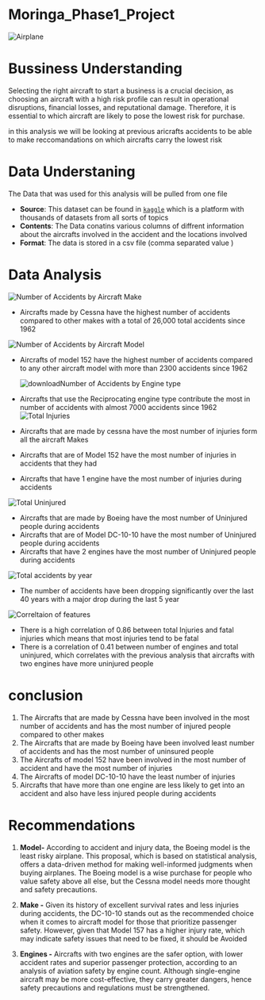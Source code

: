 # Moringa_Phase1_Project
![Airplane](https://github.com/Churabros/Moringa_Phase1_Project/assets/81102802/c260c994-82b6-41ba-93d5-786449d41512)

# Bussiness Understanding

Selecting the right aircraft to start a business is a crucial decision, as choosing an aircraft with a high risk profile can result in operational disruptions, financial losses, and reputational damage. Therefore, it is essential to which aircraft are likely to pose the lowest risk for purchase.

in this analysis we will be looking at previous aricrafts accidents to be able to make reccomandations on which aircrafts carry the  lowest risk

# Data Understaning
The Data that was used for this analysis will be pulled from one file 
* **Source**: This dataset can be found in [`kaggle`](https://www.kaggle.com/datasets/khsamaha/aviation-accident-database-synopses/data) which is a platform with thousands of datasets from all sorts of topics 
* **Contents**: The Data conatins various columns of diffrent information about the aircrafts involved in the accident and the locations involved 
* **Format**: The data is stored in a csv file (comma separated value )

# Data Analysis
![Number of Accidents by Aircraft Make](https://github.com/Churabros/Moringa_Phase1_Project/assets/81102802/b485d541-1131-4596-b041-24a7d0830ef0)
* Aircrafts made by Cessna have the highest number of accidents compared to other makes with a total of 26,000 total accidents since 1962

![Number of Accidents by Aircraft Model](https://github.com/Churabros/Moringa_Phase1_Project/assets/81102802/8c3a0732-dc93-499d-9340-69a4074b154a)

* Aircrafts of model 152 have the highest number of accidents compared to any other aircraft model with more than 2300 accidents since 1962

  ![downloadNumber of Accidents by Engine type ](https://github.com/Churabros/Moringa_Phase1_Project/assets/81102802/04d44291-8e02-408e-bb60-ace9945ad59e)

* Aircrafts that use the Reciprocating engine type contribute the most in number of accidents with almost 7000 accidents since 1962
![Total Injuries](https://github.com/Churabros/Moringa_Phase1_Project/assets/81102802/013cf09e-d057-4c36-98d0-7bbfd753e1ee)
* Aircrafts that are made by cessna have the most number of injuries form all the aircraft Makes
* Aircrafts that are of Model 152 have the most number of injuries in accidents that they had 
* Aircrafts that have 1 engine have the most number of injuries during accidents

![Total Uninjured](https://github.com/Churabros/Moringa_Phase1_Project/assets/81102802/00938b27-fa7a-4949-bd1c-bc63a1069d58)
* Aircrafts that are made by Boeing have the most number of Uninjured people during accidents
* Aircrafts that are of Model DC-10-10 have the most number of Uninjured people during accidents
* Aircrafts that have 2 engines have the most number of Uninjured people during accidents

![Total accidents by year](https://github.com/Churabros/Moringa_Phase1_Project/assets/81102802/6b28b38d-7f6e-4e40-8405-9ec1cf7dbd10)
* The number of accidents have been dropping significantly over the last 40 years with a major drop during the last 5 year

![Correltaion of features](https://github.com/Churabros/Moringa_Phase1_Project/assets/81102802/94118a4f-90e2-4528-ac16-3a50bdc0e9cd)
* There is a high correlation of 0.86 between total Injuries and fatal injuries which means that most injuries tend to be fatal 
* There is a correlation of 0.41 between number of engines and total uninjured, which correlates with the previous analysis that aircrafts with two engines have more uninjured people

# conclusion
1. The Aircrafts that are made by Cessna have been involved in the most number of accidents and has the most number of injured people compared to other makes 
2. The Aircrafts that are made by Boeing have been involved least number of accidents and has the most number of uninsured people
3. The Aircrafts of model 152 have been involved in the most number  of accident and have the most number of injuries 
4. The Aircrafts of model DC-10-10 have the least number of injuries 
5. Aircrafts that have more than one engine are less likely to get into an accident and also have less injured people during accidents

# Recommendations

1. **Model-** According to accident and injury data, the Boeing model is the least risky airplane. This proposal, which is based on statistical analysis, offers a data-driven method for making well-informed judgments when buying airplanes. The Boeing model is a wise purchase for people who value safety above all else, but the Cessna model needs more thought and safety precautions.

2. **Make -** Given its history of excellent survival rates and less injuries during accidents, the DC-10-10 stands out as the recommended choice when it comes to aircraft model for those that prioritize passenger safety. However, given that Model 157 has a higher injury rate, which may indicate safety issues that need to be fixed, it should be Avoided

3. **Engines -** Aircrafts with two engines are the safer option, with lower accident rates and superior passenger protection, according to an analysis of aviation safety by engine count. Although single-engine aircraft may be more cost-effective, they carry greater dangers, hence safety precautions and regulations must be strengthened.
